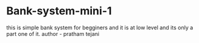 # Bank-system-mini-1
this is simple bank system for begginers and it is at low level and its only a part one of it.
author - pratham tejani
